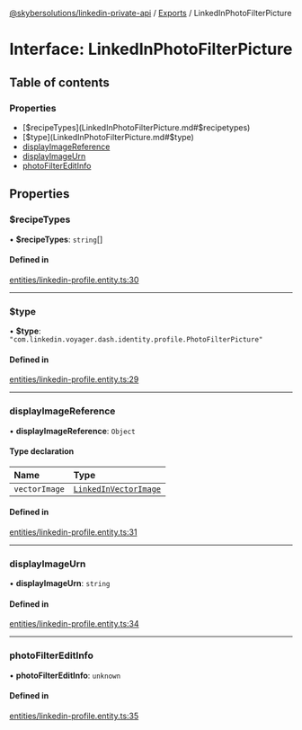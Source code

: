 [@skybersolutions/linkedin-private-api](../README.md) / [Exports](../modules.md) / LinkedInPhotoFilterPicture

# Interface: LinkedInPhotoFilterPicture

## Table of contents

### Properties

- [$recipeTypes](LinkedInPhotoFilterPicture.md#$recipetypes)
- [$type](LinkedInPhotoFilterPicture.md#$type)
- [displayImageReference](LinkedInPhotoFilterPicture.md#displayimagereference)
- [displayImageUrn](LinkedInPhotoFilterPicture.md#displayimageurn)
- [photoFilterEditInfo](LinkedInPhotoFilterPicture.md#photofiltereditinfo)

## Properties

### $recipeTypes

• **$recipeTypes**: `string`[]

#### Defined in

[entities/linkedin-profile.entity.ts:30](https://github.com/SkyberSolutions/linkedin-private-api/blob/c247a0c/src/entities/linkedin-profile.entity.ts#L30)

___

### $type

• **$type**: ``"com.linkedin.voyager.dash.identity.profile.PhotoFilterPicture"``

#### Defined in

[entities/linkedin-profile.entity.ts:29](https://github.com/SkyberSolutions/linkedin-private-api/blob/c247a0c/src/entities/linkedin-profile.entity.ts#L29)

___

### displayImageReference

• **displayImageReference**: `Object`

#### Type declaration

| Name | Type |
| :------ | :------ |
| `vectorImage` | [`LinkedInVectorImage`](LinkedInVectorImage.md) |

#### Defined in

[entities/linkedin-profile.entity.ts:31](https://github.com/SkyberSolutions/linkedin-private-api/blob/c247a0c/src/entities/linkedin-profile.entity.ts#L31)

___

### displayImageUrn

• **displayImageUrn**: `string`

#### Defined in

[entities/linkedin-profile.entity.ts:34](https://github.com/SkyberSolutions/linkedin-private-api/blob/c247a0c/src/entities/linkedin-profile.entity.ts#L34)

___

### photoFilterEditInfo

• **photoFilterEditInfo**: `unknown`

#### Defined in

[entities/linkedin-profile.entity.ts:35](https://github.com/SkyberSolutions/linkedin-private-api/blob/c247a0c/src/entities/linkedin-profile.entity.ts#L35)

